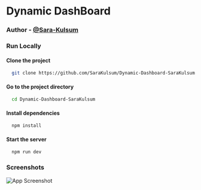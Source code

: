 
# Dynamic DashBoard




### Author - [@Sara-Kulsum](https://github.com/SaraKulsum)

 


### Run Locally

#### Clone the project

```bash
  git clone https://github.com/SaraKulsum/Dynamic-Dashboard-SaraKulsum.git
```

#### Go to the project directory

```bash
  cd Dynamic-Dashboard-SaraKulsum
```

#### Install dependencies

```bash
  npm install
```

#### Start the server

```bash
  npm run dev
```


### Screenshots

![App Screenshot](https://i.imgur.com/blYJyJ5.png)

